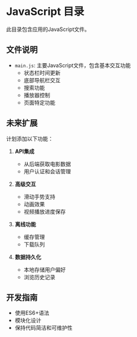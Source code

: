 # JavaScript 目录

此目录包含应用的JavaScript文件。

## 文件说明

- `main.js`: 主要JavaScript文件，包含基本交互功能
  - 状态栏时间更新
  - 底部导航栏交互
  - 搜索功能
  - 播放器控制
  - 页面特定功能

## 未来扩展

计划添加以下功能：

1. **API集成**
   - 从后端获取电影数据
   - 用户认证和会话管理

2. **高级交互**
   - 滑动手势支持
   - 动画效果
   - 视频播放进度保存

3. **离线功能**
   - 缓存管理
   - 下载队列

4. **数据持久化**
   - 本地存储用户偏好
   - 浏览历史记录

## 开发指南

- 使用ES6+语法
- 模块化设计
- 保持代码简洁和可维护性
